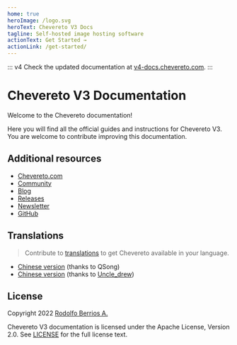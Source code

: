 ```yaml
---
home: true
heroImage: /logo.svg
heroText: Chevereto V3 Docs
tagline: Self-hosted image hosting software
actionText: Get Started →
actionLink: /get-started/
---
```


::: v4
Check the updated documentation at [v4-docs.chevereto.com](https://v4-docs.chevereto.com/).
:::

# Chevereto V3 Documentation

Welcome to the Chevereto documentation!

Here you will find all the official guides and instructions for Chevereto V3. You are welcome to contribute improving this documentation.

## Additional resources

* [Chevereto.com](https://chevereto.com)
* [Community](https://chevereto.com/community)
* [Blog](https://blog.chevereto.com)
* [Releases](https://releases.chevereto.com)
* [Newsletter](https://newsletter.chevereto.com/subscription?f=PmL892XuTdfErVq763PCycJQrgHu89RPRifGX6GXWko9jbzN892DN892XkwATqNm2slYVMHJyPXHV763yXE9jZoh0ZhJySXQ)
* [GitHub](https://github.com/chevereto)

## Translations

> Contribute to [translations](https://chevereto.oneskyapp.com/) to get Chevereto available in your language.

* [Chinese version](https://docs.doge.uk/zh/chevereto/) (thanks to QSong)
* [Chinese version](https://ch.cndrew.cn/) (thanks to [Uncle_drew](https://cndrew.cn/))

## License

Copyright 2022 [Rodolfo Berrios A.](https://rodolfoberrios.com/)

Chevereto V3 documentation is licensed under the Apache License, Version 2.0. See [LICENSE](https://github.com/chevereto/v3-docs/blob/main/LICENSE) for the full license text.
